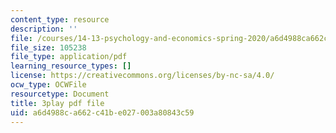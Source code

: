 ```yaml
---
content_type: resource
description: ''
file: /courses/14-13-psychology-and-economics-spring-2020/a6d4988ca662c41be027003a80843c59_szy8tLyFS-Q.pdf
file_size: 105238
file_type: application/pdf
learning_resource_types: []
license: https://creativecommons.org/licenses/by-nc-sa/4.0/
ocw_type: OCWFile
resourcetype: Document
title: 3play pdf file
uid: a6d4988c-a662-c41b-e027-003a80843c59
---
```

